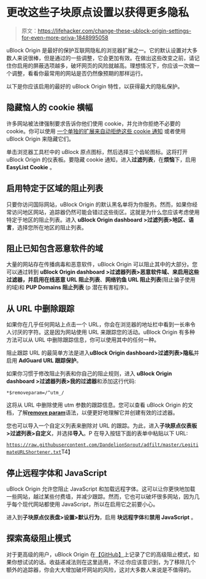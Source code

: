 # 更改这些子块原点设置以获得更多隐私

> 原文：<https://lifehacker.com/change-these-ublock-origin-settings-for-even-more-priva-1848995058>

uBlock Origin 是最好的保护互联网隐私的浏览器扩展之一。它的默认设置对大多数人来说很棒，但是通过的一些调整，它会更加有效。在做出这些改变之前，请记住你启用的屏蔽选项越多，破坏网页的风险就越高。理想情况下，你应该一次做一个调整，看看你最常用的网站是否仍然像预期的那样运行。



以下是你应该启用的最好的 uBlock Origin 特性，以获得最大的隐私保护。

## 隐藏恼人的 cookie 横幅

许多网站被法律强制要求告诉你他们使用 cookie，并允许你拒绝不必要的 cookie。你可以使用 [一个单独的扩展来自动拒绝这些 cookie 通知](https://lifehacker.com/you-can-block-those-annoying-cookie-banners-on-every-we-1848936142) 或者使用 uBlock Origin 来隐藏它们。

单击浏览器工具栏中的 uBlock 原点图标，然后选择三个齿轮图标。这将打开 uBlock Origin 的仪表板。要隐藏 cookie 通知，进入**过滤列表**，在**烦恼**下，启用 **EasyList Cookie** 。

## 启用特定于区域的阻止列表

只要你访问国际网站，uBlock Origin 的默认黑名单将为你服务。然而，如果你经常访问地区网站，追踪器仍然可能会错过这些街区。这就是为什么您应该考虑使用特定于地区的阻止列表。进入 **uBlock Origin dashboard >过滤列表>地区、语言**，选择您所在地区的阻止列表。

## 阻止已知包含恶意软件的域

大量的网站存在传播病毒和恶意软件，uBlock Origin 可以阻止其中的大部分。您可以通过转到 **uBlock Origin dashboard >过滤器列表>恶意软件域、**来启用这些过滤器，并启用**在线恶意 URL 阻止列表**、**网络钓鱼 URL 阻止列表**(阻止骗子使用的域)和 **PUP Domains 阻止列表** (p 潜在有害程序)。

## 从 URL 中删除跟踪

如果你在几乎任何网站上点击一个 URL，你会在浏览器的地址栏中看到一长串令人讨厌的字符。这是因为网站使用 URL 来跟踪您的活动。uBlock Origin 有多种方法可以从 URL 中删除跟踪信息，你可以使用其中的任何一种。

阻止跟踪 URL 的最简单方法是进入**uBlock Origin dashboard>过滤列表>隐私**并启用 **AdGuard URL 跟踪保护**。

如果你习惯于修改阻止列表和你自己的阻止规则，进入 **uBlock Origin dashboard >过滤器列表>我的过滤器**和添加这行代码:

`*$removeparam=/^utm_/`

这将从 URL 中删除使用 utm 参数的跟踪信息。您可以查看 uBlock Origin 的文档，了解[**remove param**](https://github.com/gorhill/uBlock/wiki/Static-filter-syntax#removeparam)语法，以便更好地理解它并创建有效的过滤器。

您也可以导入一个自定义列表来删除对 URL 的跟踪。为此，进入**子块原点仪表板>过滤列表>自定义**，并选择**导入**。P 在导入按钮下面的表单中粘贴以下 URL:

[`https://raw.githubusercontent.com/DandelionSprout/adfilt/master/LegitimateURLShortener.txt`](https://raw.githubusercontent.com/DandelionSprout/adfilt/master/LegitimateURLShortener.txt)T4】

## 停止远程字体和 JavaScript

uBlock Origin 允许您阻止 JavaScript 和加载远程字体。这可以让你更快地加载一些网站，越过某些付费墙，并减少跟踪。然而，它也可以破坏很多网站，因为几乎每个现代网站都使用 JavaScript，所以在启用它之前要小心。

进入到**子块原点仪表盘>设置>默认行为**，启用 **块远程字体**和**禁用 JavaScript** 。

## 探索高级阻止模式

对于更高级的用户，uBlock Origin 在[【GitHub】](https://github.com/gorhill/uBlock/wiki/Blocking-mode)上记录了它的高级阻止模式，如果你想试试的话。收益递减法则在这里适用，不过:你应该意识到，为了移除几个额外的追踪器，你会大大增加破坏网站的风险，这对大多数人来说是不值得的。